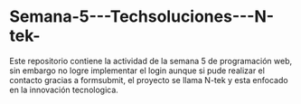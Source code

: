 # Semana-5---Techsoluciones---N-tek-
Este repositorio contiene la actividad de la semana 5 de programación web, sin embargo no logre implementar el login aunque si pude realizar el contacto gracias a formsubmit, el proyecto se llama N-tek y esta enfocado en la innovación tecnologica.
